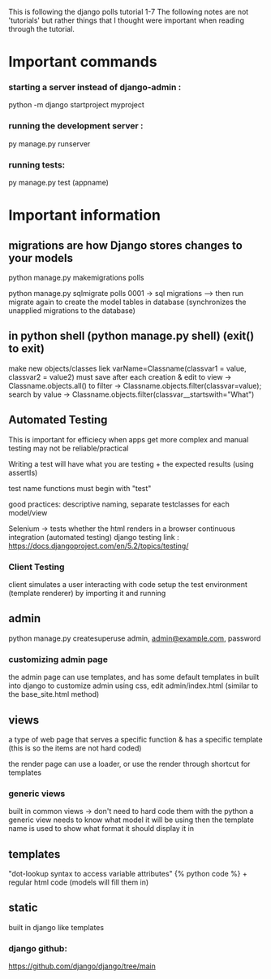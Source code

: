 This is following the django polls tutorial 1-7
The following notes are not 'tutorials' but rather things that I thought were important when reading through the tutorial.

# Important commands

### starting a server instead of django-admin :

python -m django startproject myproject

### running the development server :

py manage.py runserver

### running tests:

py manage.py test (appname)

# Important information

## migrations are how Django stores changes to your models

python manage.py makemigrations polls

python manage.py sqlmigrate polls 0001 -> sql migrations
--> then run migrate again to create the model tables in database (synchronizes the unapplied migrations to the database)

## in python shell (python manage.py shell) (exit() to exit)

make new objects/classes liek varName=Classname(classvar1 = value, classvar2 = value2)
must save after each creation & edit
to view -> Classname.objects.all()
to filter -> Classname.objects.filter(classvar=value);
search by value -> Classname.objects.filter(classvar\_\_startswith="What")

## Automated Testing

This is important for efficiecy when apps get more complex and manual testing may not be reliable/practical

Writing a test will have what you are testing + the expected results (using assertIs)

test name functions must begin with "test"

good practices: descriptive naming, separate testclasses for each model/view

Selenium -> tests whether the html renders in a browser
continuous integration (automated testing)
django testing link : https://docs.djangoproject.com/en/5.2/topics/testing/

### Client Testing

client simulates a user interacting with code
setup the test environment (template renderer) by importing it and running

## admin

python manage.py createsuperuse
admin, admin@example.com, password

### customizing admin page

the admin page can use templates, and has some default templates in built into django
to customize admin using css, edit admin/index.html (similar to the base_site.html method)

## views

a type of web page that serves a specific function & has a specific template (this is so the items are not hard coded)

the render page can use a loader, or use the render through shortcut for templates

### generic views

built in common views -> don't need to hard code them with the python
a generic view needs to know what model it will be using
then the template name is used to show what format it should display it in

## templates

"dot-lookup syntax to access variable attributes"
{%  python code %} + regular html code (models will fill them in)

## static

built in django like templates

### django github:

https://github.com/django/django/tree/main
